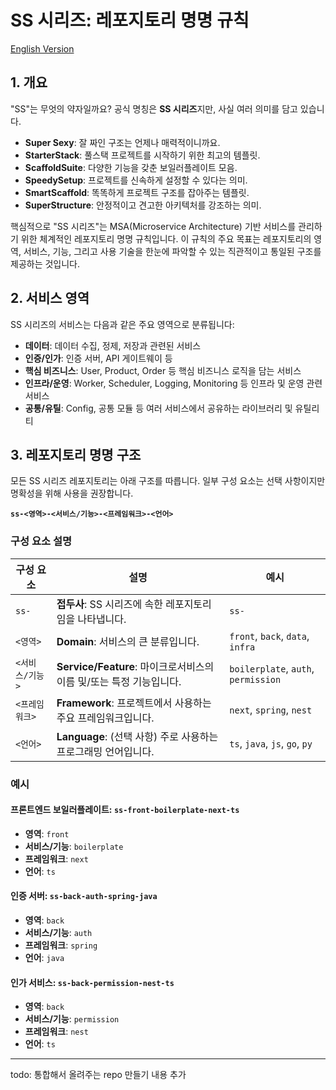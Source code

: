 # SS 시리즈: 레포지토리 명명 규칙

[English Version](./README.md)

## 1. 개요

"SS"는 무엇의 약자일까요? 공식 명칭은 **SS 시리즈**지만, 사실 여러 의미를 담고 있습니다.

- **Super Sexy**: 잘 짜인 구조는 언제나 매력적이니까요.
- **StarterStack**: 풀스택 프로젝트를 시작하기 위한 최고의 템플릿.
- **ScaffoldSuite**: 다양한 기능을 갖춘 보일러플레이트 모음.
- **SpeedySetup**: 프로젝트를 신속하게 설정할 수 있다는 의미.
- **SmartScaffold**: 똑똑하게 프로젝트 구조를 잡아주는 템플릿.
- **SuperStructure**: 안정적이고 견고한 아키텍처를 강조하는 의미.

핵심적으로 "SS 시리즈"는 MSA(Microservice Architecture) 기반 서비스를 관리하기 위한 체계적인 레포지토리 명명 규칙입니다. 이 규칙의 주요 목표는 레포지토리의 영역, 서비스, 기능, 그리고 사용 기술을 한눈에 파악할 수 있는 직관적이고 통일된 구조를 제공하는 것입니다.

## 2. 서비스 영역

SS 시리즈의 서비스는 다음과 같은 주요 영역으로 분류됩니다:

*   **데이터**: 데이터 수집, 정제, 저장과 관련된 서비스
*   **인증/인가**: 인증 서버, API 게이트웨이 등
*   **핵심 비즈니스**: User, Product, Order 등 핵심 비즈니스 로직을 담는 서비스
*   **인프라/운영**: Worker, Scheduler, Logging, Monitoring 등 인프라 및 운영 관련 서비스
*   **공통/유틸**: Config, 공통 모듈 등 여러 서비스에서 공유하는 라이브러리 및 유틸리티

## 3. 레포지토리 명명 구조

모든 SS 시리즈 레포지토리는 아래 구조를 따릅니다. 일부 구성 요소는 선택 사항이지만 명확성을 위해 사용을 권장합니다.

**`ss-<영역>-<서비스/기능>-<프레임워크>-<언어>`**

### 구성 요소 설명

| 구성 요소 | 설명 | 예시 |
|---|---|---|
| `ss-` | **접두사**: SS 시리즈에 속한 레포지토리임을 나타냅니다. | `ss-` |
| `<영역>` | **Domain**: 서비스의 큰 분류입니다. | `front`, `back`, `data`, `infra` |
| `<서비스/기능>` | **Service/Feature**: 마이크로서비스의 이름 및/또는 특정 기능입니다. | `boilerplate`, `auth`, `permission` |
| `<프레임워크>` | **Framework**: 프로젝트에서 사용하는 주요 프레임워크입니다. | `next`, `spring`, `nest` |
| `<언어>` | **Language**: (선택 사항) 주로 사용하는 프로그래밍 언어입니다. | `ts`, `java`, `js`, `go`, `py` |

### 예시

#### 프론트엔드 보일러플레이트: `ss-front-boilerplate-next-ts`

*   **영역**: `front`
*   **서비스/기능**: `boilerplate`
*   **프레임워크**: `next`
*   **언어**: `ts`

#### 인증 서버: `ss-back-auth-spring-java`

*   **영역**: `back`
*   **서비스/기능**: `auth`
*   **프레임워크**: `spring`
*   **언어**: `java`

#### 인가 서비스: `ss-back-permission-nest-ts`

*   **영역**: `back`
*   **서비스/기능**: `permission`
*   **프레임워크**: `nest`
*   **언어**: `ts`


---
todo: 통합해서 올려주는 repo 만들기 내용 추가 